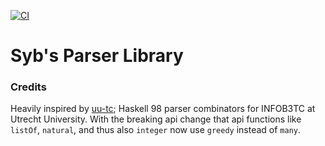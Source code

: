 [![CI](https://github.com/Sybsuper/sybparselib/actions/workflows/build.yml/badge.svg)](https://github.com/Sybsuper/sybparselib/actions/workflows/build.yml)

# Syb's Parser Library


### Credits
Heavily inspired by [uu-tc](https://hackage.haskell.org/package/uu-tc); Haskell 98 parser combinators for INFOB3TC at Utrecht University.
With the breaking api change that api functions like `listOf`, `natural`, and thus also `integer` now use `greedy` instead of `many`.
